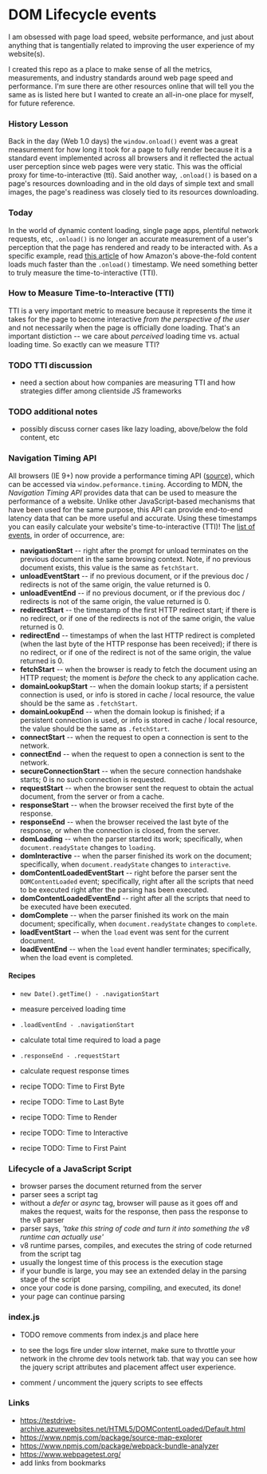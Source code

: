 # DOM Lifecycle events
I am obsessed with page load speed, website performance, and just about anything that is tangentially related to improving the user experience of my website(s).

I created this repo as a place to make sense of all the metrics, measurements, and industry standards around web page speed and performance.  I'm sure there are other resources online that will tell you the same as is listed here but I wanted to create an all-in-one place for myself, for future reference.

### History Lesson
Back in the day (Web 1.0 days) the `window.onload()` event was a great measurement for how long it took for a page to fully render because it is a standard event implemented across all browsers and it reflected the actual user perception since web pages were very static. This was the official proxy for time-to-interactive (tti).  Said another way, `.onload()` is based on a page's resources downloading and in the old days of simple text and small images, the page's readiness was closely tied to its resources downloading.

### Today
In the world of dynamic content loading, single page apps, plentiful network requests, etc, `.onload()` is no longer an accurate measurement of a user's perception that the page has rendered and ready to be interacted with.  As a specific example, read [this article](http://www.stevesouders.com/blog/2013/05/13/moving-beyond-window-onload/) of how Amazon's above-the-fold content loads much faster than the `.onload()` timestamp.  We need something better to truly measure the time-to-interactive (TTI).

### How to Measure Time-to-Interactive (TTI)
TTI is a very important metric to measure because it represents the time it takes for the page to become interactive _from the perspective of the user_ and not necessarily when the page is officially done loading.  That's an important distiction -- we care about _perceived_ loading time vs. actual loading time.  So exactly can we measure TTI?


### TODO TTI discussion
- need a section about how companies are measuring TTI and how strategies differ among clientside JS frameworks

### TODO additional notes
- possibly discuss corner cases like lazy loading, above/below the fold content, etc

### Navigation Timing API
All browsers (IE 9+) now provide a performance timing API ([source](https://developer.mozilla.org/en-US/docs/Web/API/Navigation_timing_API)), which can be accessed via `window.peformance.timing`.  According to MDN, the *Navigation Timing API* provides data that can be used to measure the performance of a website. Unlike other JavaScript-based mechanisms that have been used for the same purpose, this API can provide end-to-end latency data that can be more useful and accurate.  Using these timestamps you can easily calculate your website's time-to-interactive (TTI)!  The [list of events](https://developer.mozilla.org/en-US/docs/Web/API/PerformanceTiming), in order of occurrence, are:
  - **navigationStart** -- right after the prompt for unload terminates on the previous document in the same browsing context.  Note, if no previous document exists, this value is the same as `fetchStart`.
  - **unloadEventStart** -- if no previous document, or if the previous doc / redirects is not of the same origin, the value returned is 0.
  - **unloadEventEnd** -- if no previous document, or if the previous doc / redirects is not of the same origin, the value returned is 0.
  - **redirectStart** -- the timestamp of the first HTTP redirect start; if there is no redirect, or if one of the redirects is not of the same origin, the value returned is 0.
  - **redirectEnd** -- timestamps of when the last HTTP redirect is completed (when the last byte of the HTTP response has been received); if there is no redirect, or if one of the redirect is not of the same origin, the value returned is 0.
  - **fetchStart** -- when the browser is ready to fetch the document using an HTTP request; the moment is _before_ the check to any application cache.
  - **domainLookupStart** -- when the domain lookup starts; if a persistent connection is used, or info is stored in cache / local resource, the value should be the same as `.fetchStart`.
  - **domainLookupEnd** -- when the domain lookup is finished; if a persistent connection is used, or info is stored in cache / local resource, the value should be the same as `.fetchStart`.
  - **connectStart** -- when the request to open a connection is sent to the network.
  - **connectEnd** -- when the request to open a connection is sent to the network.
  - **secureConnectionStart** -- when the secure connection handshake starts; 0 is no such connection is requested.
  - **requestStart** -- when the browser sent the request to obtain the actual document, from the server or from a cache.
  - **responseStart** -- when the browser received the first byte of the response.
  - **responseEnd** -- when the browser received the last byte of the response, or when the connection is closed, from the server.
  - **domLoading** -- when the parser started its work; specifically, when `document.readyState` changes to `loading`.
  - **domInteractive** -- when the parser finished its work on the document; specifically, when `document.readyState` changes to `interactive`.
  - **domContentLoadedEventStart** -- right before the parser sent the `DOMContentLoaded` event; specifically, right after all the scripts that need to be executed right after the parsing has been executed.
  - **domContentLoadedEventEnd** -- right after all the scripts that need to be executed have been executed.
  - **domComplete** -- when the parser finished its work on the main document; specifically, when `document.readyState` changes to `complete`.
  - **loadEventStart** -- when the `load` event was sent for the current document.
  - **loadEventEnd** -- when the `load` event handler terminates; specifically, when the load event is completed.


#### Recipes
- `new Date().getTime() - .navigationStart`
 - measure perceived loading time


- `.loadEventEnd - .navigationStart`
 - calculate total time required to load a page


- `.responseEnd - .requestStart`
 - calculate request response times


- recipe TODO: Time to First Byte
- recipe TODO: Time to Last Byte
- recipe TODO: Time to Render
- recipe TODO: Time to Interactive
- recipe TODO: Time to First Paint

### Lifecycle of a JavaScript Script

- browser parses the document returned from the server
- parser sees a script tag
- without a _defer_ or _async_ tag, browser will pause as it goes off and makes the request, waits for the response, then pass the response to the v8 parser
- parser says, _'take this string of code and turn it into something the v8 runtime can actually use'_
- v8 runtime parses, compiles, and executes the string of code returned from the script tag
- usually the longest time of this process is the execution stage
- if your bundle is large, you may see an extended delay in the parsing stage of the script
- once your code is done parsing, compiling, and executed, its done!
- your page can continue parsing



### index.js

- TODO remove comments from index.js and place here

- to see the logs fire under slow internet, make sure to throttle your network in the chrome dev tools network tab.  that way you can see how the jquery script attributes and placement affect user experience.

- comment / uncomment the jquery scripts to see effects

### Links
- https://testdrive-archive.azurewebsites.net/HTML5/DOMContentLoaded/Default.html
- https://www.npmjs.com/package/source-map-explorer
- https://www.npmjs.com/package/webpack-bundle-analyzer
- https://www.webpagetest.org/
- add links from bookmarks
